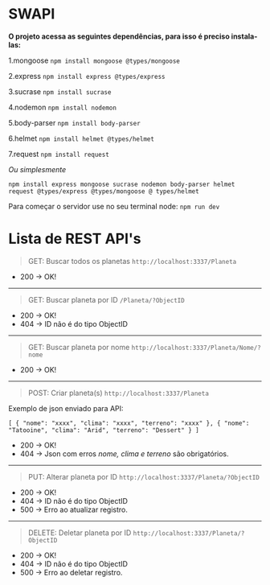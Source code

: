 **SWAPI**
===
**O projeto acessa as seguintes dependências, para isso é preciso instala-las:**

1.mongoose `npm install mongoose @types/mongoose`

2.express `npm install express @types/express`

3.sucrase `npm install sucrase`

4.nodemon `npm install nodemon`

5.body-parser `npm install body-parser` 

6.helmet `npm install helmet @types/helmet`

7.request `npm install request`

*Ou simplesmente*

`npm install express mongoose sucrase nodemon body-parser helmet request
@types/express @types/mongoose @ types/helmet`

Para começar o servidor use no seu terminal node: `npm run dev`

**Lista de REST API's**
===
> GET: Buscar todos os planetas
`http://localhost:3337/Planeta` 

- 200 -> OK!
---
> GET: Buscar planeta por ID
`/Planeta/?ObjectID`

- 200 -> OK!
- 404 -> ID não é do tipo ObjectID
---
> GET: Buscar planeta por nome
`http://localhost:3337/Planeta/Nome/?nome`

- 200 -> OK!
---
> POST: Criar planeta(s)
`http://localhost:3337/Planeta`

Exemplo de json enviado para API: 

`
[
	{
		"nome": "xxxx",
		"clima": "xxxx",
		"terreno": "xxxx"
	},
	{
		"nome": "Tatooine",
		"clima": "Arid",
		"terreno": "Dessert"
	}
]
`
- 200 -> OK!
- 404 -> Json com erros *nome, clima e terreno* são obrigatórios.
---
> PUT: Alterar planeta por ID
`http://localhost:3337/Planeta/?ObjectID`

- 200 -> OK!
- 404 -> ID não é do tipo ObjectID
- 500 -> Erro ao atualizar registro.
---
> DELETE: Deletar planeta por ID
`http://localhost:3337/Planeta/?ObjectID`

- 200 -> OK!
- 404 -> ID não é do tipo ObjectID
- 500 -> Erro ao deletar registro.
